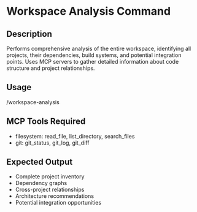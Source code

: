 # Workspace Analysis Command

## Description
Performs comprehensive analysis of the entire workspace, identifying all projects, their dependencies, build systems, and potential integration points. Uses MCP servers to gather detailed information about code structure and project relationships.

## Usage
/workspace-analysis

## MCP Tools Required
- filesystem: read_file, list_directory, search_files
- git: git_status, git_log, git_diff

## Expected Output
- Complete project inventory
- Dependency graphs
- Cross-project relationships
- Architecture recommendations
- Potential integration opportunities